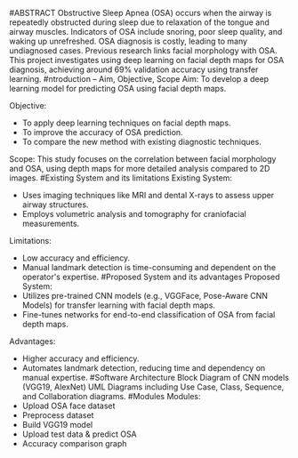 #ABSTRACT
Obstructive Sleep Apnea (OSA) occurs when the airway is repeatedly obstructed during sleep due to relaxation of the tongue and airway muscles. Indicators of OSA include snoring, poor sleep quality, and waking up unrefreshed. OSA diagnosis is costly, leading to many undiagnosed cases. Previous research links facial morphology with OSA. This project investigates using deep learning on facial depth maps for OSA diagnosis, achieving around 69% validation accuracy using transfer learning.
#ntroduction – Aim, Objective, Scope
Aim: To develop a deep learning model for predicting OSA using facial depth maps.

Objective:
- To apply deep learning techniques on facial depth maps.
- To improve the accuracy of OSA prediction.
- To compare the new method with existing diagnostic techniques.

Scope: This study focuses on the correlation between facial morphology and OSA, using depth maps for more detailed analysis compared to 2D images.
#Existing System and its limitations
Existing System:
- Uses imaging techniques like MRI and dental X-rays to assess upper airway structures.
- Employs volumetric analysis and tomography for craniofacial measurements.

Limitations:
- Low accuracy and efficiency.
- Manual landmark detection is time-consuming and dependent on the operator's expertise.
#Proposed System and its advantages
Proposed System:
- Utilizes pre-trained CNN models (e.g., VGGFace, Pose-Aware CNN Models) for transfer learning with facial depth maps.
- Fine-tunes networks for end-to-end classification of OSA from facial depth maps.

Advantages:
- Higher accuracy and efficiency.
- Automates landmark detection, reducing time and dependency on manual expertise.
#Software Architecture
Block Diagram of CNN models (VGG19, AlexNet)
UML Diagrams including Use Case, Class, Sequence, and Collaboration diagrams.
#Modules
Modules:
- Upload OSA face dataset
- Preprocess dataset
- Build VGG19 model
- Upload test data & predict OSA
- Accuracy comparison graph



